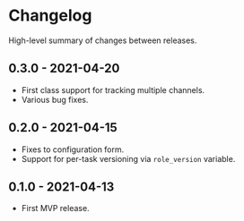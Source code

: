# Changelog

High-level summary of changes between releases.

## 0.3.0 - 2021-04-20

- First class support for tracking multiple channels.
- Various bug fixes.

## 0.2.0 - 2021-04-15

- Fixes to configuration form.
- Support for per-task versioning via `role_version` variable. 

## 0.1.0 - 2021-04-13

- First MVP release.
